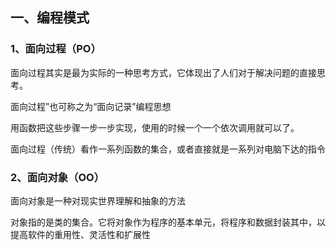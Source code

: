 ## 一、编程模式

### 1、面向过程（PO）

面向过程其实是最为实际的一种思考方式，它体现出了人们对于解决问题的直接思考。

面向过程”也可称之为“面向记录”编程思想

用函数把这些步骤一步一步实现，使用的时候一个一个依次调用就可以了。

面向过程（传统）看作一系列函数的集合，或者直接就是一系列对电脑下达的指令

### 2、面向对象（OO）

面向对象是一种对现实世界理解和抽象的方法

对象指的是类的集合。它将对象作为程序的基本单元，将程序和数据封装其中，以提高软件的重用性、灵活性和扩展性
